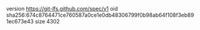 version https://git-lfs.github.com/spec/v1
oid sha256:674c8764471ce760587a0ce1e0db48306799f0b98ab64f108f3eb891ec673e43
size 4302
